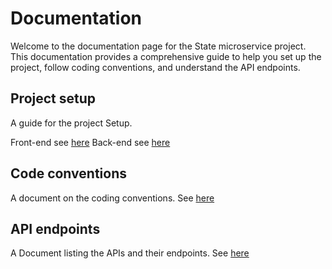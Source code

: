 # Documentation

Welcome to the documentation page for the State microservice project. This documentation provides a comprehensive guide to help you set up the project, follow coding conventions, and understand the API endpoints.

## Project setup
A guide for the project Setup.

Front-end see [here](https://github.com/Phantom-works/Documentation/blob/main/Project%20Setup%20Front-end.md)
Back-end see [here]()

## Code conventions
A document on the coding conventions.
See [here](https://github.com/Phantom-works/Documentation/blob/main/Coding%20conventions.md)

## API endpoints
A Document listing the APIs and their endpoints.
See [here]()
